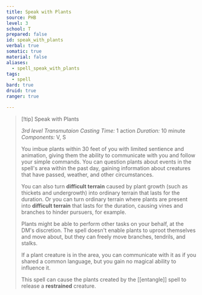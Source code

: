```yaml
---
title: Speak with Plants
source: PHB
level: 3
school: T
prepared: false
id: speak_with_plants
verbal: true
somatic: true
material: false
aliases:
  - spell_speak_with_plants
tags:
  - spell
bard: true
druid: true
ranger: true

---
```

>[!tip] Speak with Plants
>
> *3rd level Transmutaion*
> *Casting Time:* 1 action
> *Duration:* 10 minute
> *Components:* V, S
>
>You imbue plants within 30 feet of you with limited sentience and animation, giving them the ability to communicate with you and follow your simple commands. You can question plants about events in the spell's area within the past day, gaining information about creatures that have passed, weather, and other circumstances.
>
>You can also turn **difficult terrain** caused by plant growth (such as thickets and undergrowth) into ordinary terrain that lasts for the duration. Or you can turn ordinary terrain where plants are present into **difficult terrain** that lasts for the duration, causing vines and branches to hinder pursuers, for example.
>
>Plants might be able to perform other tasks on your behalf, at the DM's discretion. The spell doesn't enable plants to uproot themselves and move about, but they can freely move branches, tendrils, and stalks.
>
>If a plant creature is in the area, you can communicate with it as if you shared a common language, but you gain no magical ability to influence it.
>
>This spell can cause the plants created by the [[entangle]] spell to release a **restrained** creature.
>


